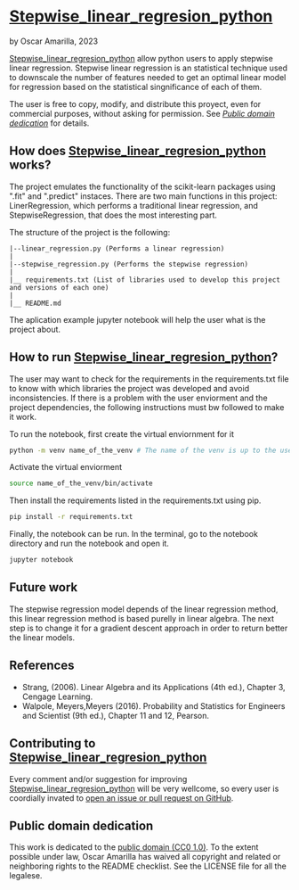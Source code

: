 # [Stepwise_linear_regresion_python](https://github.com/Oscar-Amarilla/Stepwise_linear_regresion_python)

by Oscar Amarilla, 2023

[Stepwise_linear_regresion_python](https://github.com/Oscar-Amarilla/Stepwise_linear_regresion_python) allow python users to apply stepwise linear regression. Stepwise linear regression is an statistical technique used to downscale the number of features needed to get an optimal linear model for regression based on the statistical singnificance of each of them.

The user is free to copy, modify, and distribute this proyect, even for commercial purposes, without asking for permission. See *[Public domain dedication](https://github.com/Oscar-Amarilla/Stepwise_linear_regresion_python#public-domain-dedication)* for details.

## How does [Stepwise_linear_regresion_python](https://github.com/Oscar-Amarilla/Stepwise_linear_regresion_python) works?

The project emulates the functionality of the scikit-learn packages using ".fit" and ".predict" instaces. There are two main functions in this project: LinerRegression, which performs a traditional linear regression, and StepwiseRegression, that does the most interesting part. 

The structure of the project is the following:

```
|--linear_regression.py (Performs a linear regression)
|
|--stepwise_regression.py (Performs the stepwise regression)
|
|__ requirements.txt (List of libraries used to develop this project and versions of each one)
|
|__ README.md 
```

The aplication example jupyter notebook will help the user what is the project about.

## How to run [Stepwise_linear_regresion_python](https://github.com/Oscar-Amarilla/Stepwise_linear_regresion_python)?

The user may want to check for the requirements in the requirements.txt file to know with which 
libraries the project was developed and avoid inconsistencies. If there is a problem with the user enviorment and the project dependencies, the following instructions must bw followed to make it work. 

To run the notebook, first create the virtual enviornment for it

```bash
python -m venv name_of_the_venv # The name of the venv is up to the user.
```
Activate the virtual enviorment

```bash
source name_of_the_venv/bin/activate
```
Then install the requirements listed in the requirements.txt using pip.

```bash
pip install -r requirements.txt
```
Finally, the notebook can be run. In the terminal, go to the notebook directory and run the notebook and open it.

```bash
jupyter notebook
```
## Future work

The stepwise regression model depends of the linear regression method, this linear regression method is based purelly in linear algebra. The next step is to change it for a gradient descent approach in order to return better the linear models. 

## References 

<ul>
    <li>Strang, (2006). Linear Algebra and its Applications (4th ed.), Chapter 3, Cengage Learning.</li>
    <li>Walpole, Meyers,Meyers (2016). Probability and Statistics for Engineers and Scientist (9th ed.), Chapter 11 and 12, Pearson. </li>
</ul>

## Contributing to [Stepwise_linear_regresion_python](https://github.com/Oscar-Amarilla/Stepwise_linear_regresion_python)

Every comment and/or suggestion for improving [Stepwise_linear_regresion_python](https://github.com/Oscar-Amarilla/Stepwise_linear_regresion_python) will be very wellcome, so every user is coordially invated to [open an issue or pull request on GitHub](https://github.com/Oscar-Amarilla/Stepwise_linear_regresion_python).

## Public domain dedication

This work is dedicated to the [public domain (CC0 1.0)](https://creativecommons.org/publicdomain/zero/1.0/). To the extent possible under law, Oscar Amarilla has waived all copyright and related or neighboring rights to the README checklist. See the LICENSE file for all the legalese.